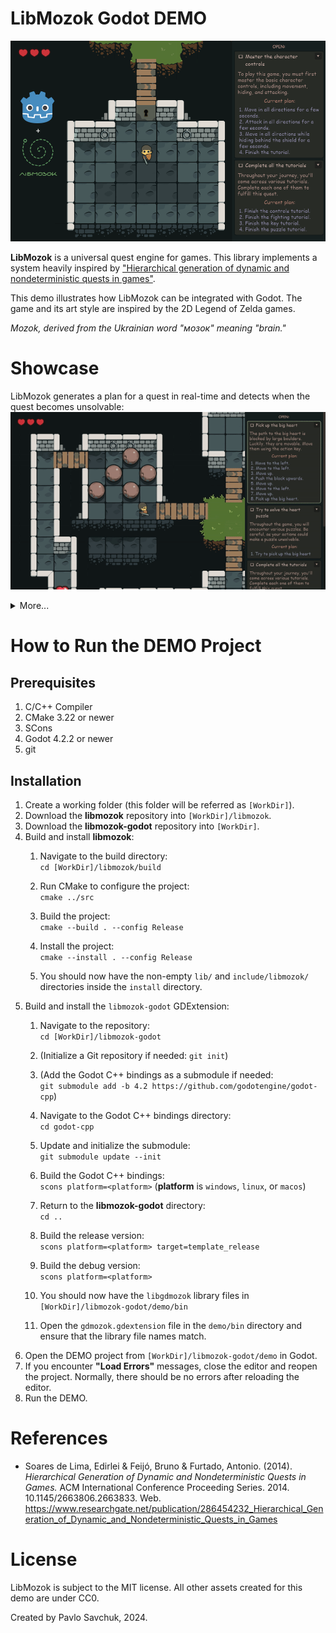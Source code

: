 # LibMozok Godot DEMO

![LibMozok Godot DEMO Banner](docs/imgs/godot-demo-banner.png)

**LibMozok** is a universal quest engine for games. This library implements a system heavily inspired by ["Hierarchical generation of dynamic and nondeterministic quests in games"](https://www.researchgate.net/publication/286454232_Hierarchical_Generation_of_Dynamic_and_Nondeterministic_Quests_in_Games).

This demo illustrates how LibMozok can be integrated with Godot. 
The game and its art style are inspired by the 2D Legend of Zelda games.

*Mozok, derived from the Ukrainian word "мозок" meaning "brain."*

# Showcase

LibMozok generates a plan for a quest in real-time and detects when the quest becomes unsolvable:<br />
![DEMO-Gif-01](docs/imgs/demo-01.gif)

<details>
    <summary>More...</summary>
    The same quest, but successfully solved this time:<br />
    <img src="docs/imgs/demo-02.gif" alt="DEMO-Gif-02" />
</details>


# How to Run the DEMO Project

## Prerequisites

1. C/C++ Compiler
2. CMake 3.22 or newer
3. SCons
4. Godot 4.2.2 or newer
5. git

## Installation

1. Create a working folder (this folder will be referred as `[WorkDir]`).
2. Download the **libmozok** repository into `[WorkDir]/libmozok`.
3. Download the **libmozok-godot** repository into `[WorkDir]`.
4. Build and install **libmozok**:
    1. Navigate to the build directory:<br /> 
    `cd [WorkDir]/libmozok/build`

    2. Run CMake to configure the project:<br /> 
    `cmake ../src`

    3. Build the project:<br /> 
    `cmake --build . --config Release`

    4. Install the project:<br /> 
    `cmake --install . --config Release`

    5. You should now have the non-empty `lib/` and `include/libmozok/` directories inside the `install` directory.
5. Build and install the `libmozok-godot` GDExtension:
    1. Navigate to the repository:<br /> 
    `cd [WorkDir]/libmozok-godot`

    2. (Initialize a Git repository if needed: `git init`)

    3. (Add the Godot C++ bindings as a submodule if needed:<br /> 
    `git submodule add -b 4.2 https://github.com/godotengine/godot-cpp`)

    4. Navigate to the Godot C++ bindings directory:<br /> 
    `cd godot-cpp`

    5. Update and initialize the submodule:<br />
    `git submodule update --init`

    6. Build the Godot C++ bindings: <br /> 
    `scons platform=<platform>` (**platform** is `windows`, `linux`, or `macos`)

    7. Return to the **libmozok-godot** directory: <br>
    `cd ..`

    8. Build the release version: <br />
    `scons platform=<platform> target=template_release`

    9. Build the debug version: <br />
    `scons platform=<platform>`

    10. You should now have the `libgdmozok` library files in `[WorkDir]/libmozok-godot/demo/bin`
    
    11. Open the `gdmozok.gdextension` file in the `demo/bin` directory and ensure that the library file names match.
6. Open the DEMO project from `[WorkDir]/libmozok-godot/demo` in Godot. 
7. If you encounter **"Load Errors"** messages, close the editor and reopen the project. Normally, there should be no errors after reloading the editor.
8. Run the DEMO.

# References

* Soares de Lima, Edirlei & Feijó, Bruno & Furtado, Antonio. (2014). *Hierarchical Generation of Dynamic and Nondeterministic Quests in Games.* ACM International Conference Proceeding Series. 2014. 10.1145/2663806.2663833. Web. https://www.researchgate.net/publication/286454232_Hierarchical_Generation_of_Dynamic_and_Nondeterministic_Quests_in_Games

# License

LibMozok is subject to the MIT license. 
All other assets created for this demo are under CC0.

Created by Pavlo Savchuk, 2024.

